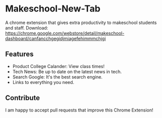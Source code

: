 # Makeschool-New-Tab
A chrome extension that gives extra productivity to makeschool students and staff.
Download: https://chrome.google.com/webstore/detail/makeschool-dashboard/canfancchgegidjmiagefehimmmchjgi

## Features
 - Product College Calander: View class times!
 - Tech News: Be up to date on the latest news in tech.
 - Search Google: It's the best search engine.
 - Links to everything you need.
 
## Contribute
I am happy to accept pull requests that improve this Chrome Extension! 
